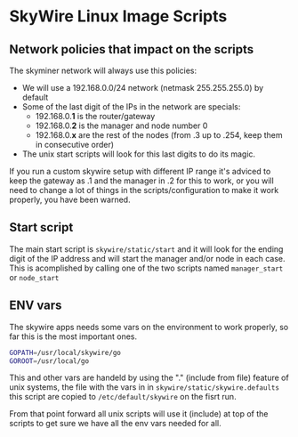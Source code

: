 # SkyWire Linux Image Scripts

## Network policies that impact on the scripts

The skyminer network will always use this policies:

* We will use a 192.168.0.0/24 network (netmask 255.255.255.0) by default
* Some of the last digit of the IPs in the network are specials:
  * 192.168.0.**1** is the router/gateway
  * 192.168.0.**2** is the manager and node number 0
  * 192.168.0.**x** are the rest of the nodes (from .3 up to .254, keep them in consecutive order)
* The unix start scripts will look for this last digits to do its magic.

If you run a custom skywire setup with different IP range it's adviced to keep the gateway as .1 and the manager in .2 for this to work, or you will need to change a lot of things in the scripts/configuration to make it work properly, you have been warned.

## Start script

The main start script is ```skywire/static/start``` and it will look for the ending digit of the IP address and will start the manager and/or node in each case. This is acomplished by calling one of the two scripts named ```manager_start``` or ```node_start```

## ENV vars

The skywire apps needs some vars on the environment to work properly, so far this is the most important ones.

```sh
GOPATH=/usr/local/skywire/go
GOROOT=/usr/local/go
```

This and other vars are handeld by using the "." (include from file) feature of unix systems, the file with the vars in in ```skywire/static/skywire.defaults``` this script are copied to ```/etc/default/skywire``` on the fisrt run.

From that point forward all unix scripts will use it (include) at top of the scripts to get sure we have all the env vars needed for all.
